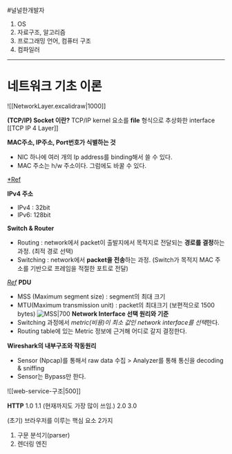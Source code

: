 #널널한개발자
1. OS
2. 자료구조, 알고리즘
3. 프로그래밍 언어, 컴퓨터 구조
4. 컴파일러

---
# 네트워크 기초 이론
![[NetworkLayer.excalidraw|1000]]

**(TCP/IP) Socket 이란?** 
TCP/IP kernel 요소를 **file** 형식으로 추상화한 interface 
[[TCP IP 4 Layer]]

**MAC주소, IP주소, Port번호가 식별하는 것**
- NIC 하나에 여러 개의 Ip address를 binding해서 쓸 수 있다.
- MAC 주소는 h/w 주소이다. 그럼에도 바꿀 수 있다.

[*Ref](https://everg-nd7.tistory.com/entry/MAC-%EC%A3%BC%EC%86%8C-IP-%EC%A3%BC%EC%86%8C-Port-%EB%B2%88%ED%98%B8?category=661834)

**IPv4 주소**
- IPv4 : 32bit
- IPv6: 128bit

**Switch & Router**
- Routing : network에서 packet이 출발지에서 목적지로 전달되는 **경로를 결정**하는 과정. (최적 경로 선택)
- Switching : network에서 **packet을 전송**하는 과정. (Switch가 목적지 MAC 주소를 기반으로 프레임을 적절한 포트로 전달)

[*Ref*](https://everg-nd7.tistory.com/entry/%EC%8A%A4%EC%9C%84%EC%B9%ADSwitching%EA%B3%BC-%EB%9D%BC%EC%9A%B0%ED%8C%85Routing?category=661834)
**PDU**
- MSS (Maximum segment size) : segment의 최대 크기
- MTU(Maximum transmission unit) : packet의 최대크기 (보편적으로 1500 bytes)
![MSS|700](https://www.cloudflare.com/resources/images/slt3lc6tev37/29tC841gKxTb6c2fUFJro6/9c49654618fe84f3c00700629f30a6e4/MSS_TCP_segment_packet_diagram.png)
**Network Interface 선택 원리와 기준**
- Switching 과정에서 *metric(비용)이 최소 값인 network interface를 선택*한다.
- Routing table에 있는 Metric 정보에 근거해 어디로 갈지 결정한다.

**Wireshark의 내부구조와 작동원리**
- Sensor (Npcap)를 통해서 raw data 수집 >  Analyzer를 통해 통신을 decoding & sniffing
- Sensor는 Bypass만 한다.


![[web-service-구조|500]]

**HTTP**
1.0
1.1 (현재까지도 가장 많이 쓰임.)
2.0
3.0

(초기) 브라우저를 이루는 핵심 요소 2가지 
1) 구문 분석기(parser)
2) 렌더링 엔진